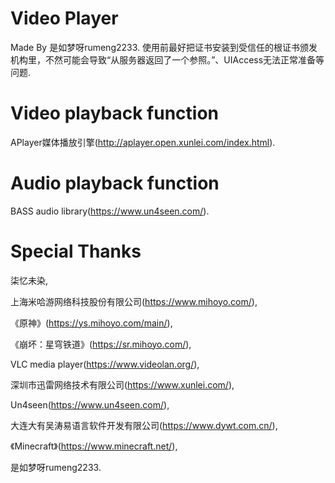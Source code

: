 # Video Player

Made By 是如梦呀rumeng2233.
使用前最好把证书安装到受信任的根证书颁发机构里，不然可能会导致“从服务器返回了一个参照。”、UIAccess无法正常准备等问题.

# Video playback function

APlayer媒体播放引擎(http://aplayer.open.xunlei.com/index.html).

# Audio playback function

BASS audio library(https://www.un4seen.com/).

# Special Thanks

柒忆未染,

上海米哈游网络科技股份有限公司(https://www.mihoyo.com/),

《原神》(https://ys.mihoyo.com/main/),

《崩坏：星穹铁道》(https://sr.mihoyo.com/),

VLC media player(https://www.videolan.org/),

深圳市迅雷网络技术有限公司(https://www.xunlei.com/),

Un4seen(https://www.un4seen.com/),

大连大有吴涛易语言软件开发有限公司(https://www.dywt.com.cn/),

《Minecraft》(https://www.minecraft.net/),

是如梦呀rumeng2233.
